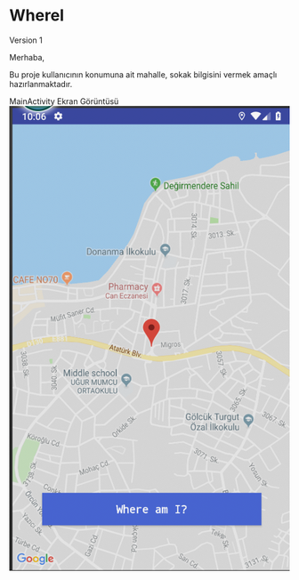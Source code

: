 # WhereI
Version 1

Merhaba, 

Bu proje kullanıcının konumuna ait mahalle, sokak bilgisini vermek amaçlı hazırlanmaktadır. 

MainActivity Ekran Görüntüsü
![MainActivity](https://github.com/cmlcrn17/WhereI/blob/master/images/mainAct.jpg)
